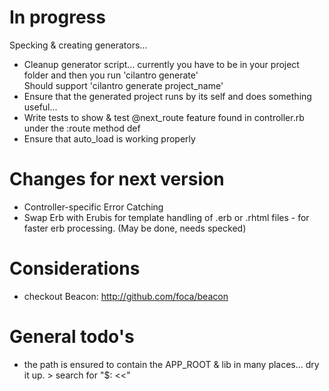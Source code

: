 # In progress
Specking & creating generators... 

* Cleanup generator script... currently you have to be in your project folder and then you run 'cilantro generate'  
  Should support 'cilantro generate project_name'
* Ensure that the generated project runs by its self and does something useful...
* Write tests to show & test @next_route feature found in controller.rb under the :route method def
* Ensure that auto_load is working properly

# Changes for next version 
* Controller-specific Error Catching
* Swap Erb with Erubis for template handling of .erb or .rhtml files - for faster erb processing. (May be done, needs specked)

# Considerations
* checkout Beacon: http://github.com/foca/beacon

# General todo's
* the path is ensured to contain the APP_ROOT & lib in many places... dry it up. > search for "$: <<"